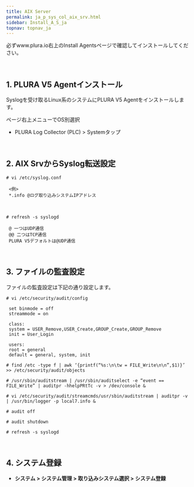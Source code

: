 ```yaml
---
title: AIX Server
permalink: ja_p_sys_col_aix_srv.html
sidebar: Install_A_S_ja
topnav: topnav_ja
---
```


必ずwww.plura.io右上のInstall Agentsページで確認してインストールしてください。

<br />

## 1. PLURA V5 Agentインストール

Syslogを受け取るLinux系のシステムにPLURA V5 Agentをインストールします。

ページ右上メニューでOS別選択

 - PLURA Log Collector (PLC) > Systemタップ

<br />

## 2. AIX SrvからSyslog転送設定

`# vi /etc/syslog.conf`

     <例>
     *.info @ログ取り込みシステムIPアドレス

<br />

`# refresh -s syslogd`

     @ 一つはUDP通信
     @@ 二つはTCP通信
     PLURA V5デフォルトは@UDP通信

<br />

## 3. ファイルの監査設定

ファイルの監査設定は下記の通り設定します。

`# vi /etc/security/audit/config`
     
     set binmode = off
     streammode = on

     class:
     system = USER_Remove,USER_Create,GROUP_Create,GROUP_Remove
     init = User_Login

     users:
     root = general
     default = general, system, init

`# find /etc -type f | awk ‘{printf(“%s:\n\tw = FILE_Write\n\n”,$1)}’ >> /etc/security/audit/objects`

`# /usr/sbin/auditstream | /usr/sbin/auditselect -e “event == FILE_Write” | auditpr -hhelpPRtTc -v > /dev/console &`

`# vi /etc/security/audit/streamcmds/usr/sbin/auditstream | auditpr -v | /usr/bin/logger -p local7.info &`

`# audit off`

`# audit shutdown`

`# refresh -s syslogd`

<br />

## 4. システム登録

- **システム > システム管理 > 取り込みシステム選択 > システム登録**
<!-- [![image](/docs/images/Ins_G/P_Sys_Collector_AIX_Srv/システム登録.png)](/docs/images/Ins_G/P_Sys_Collector_AIX_Srv/システム登録.png){:target="_blank"} -->